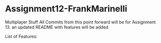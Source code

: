 # Assignment12-FrankMarinelli
Multiplayer Stuff
All Commits from this point forward will be for Assignment 13. an updated README with features will be added

List of Features:
